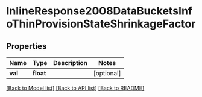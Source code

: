 # InlineResponse2008DataBucketsInfoThinProvisionStateShrinkageFactor

## Properties
Name | Type | Description | Notes
------------ | ------------- | ------------- | -------------
**val** | **float** |  | [optional] 

[[Back to Model list]](../README.md#documentation-for-models) [[Back to API list]](../README.md#documentation-for-api-endpoints) [[Back to README]](../README.md)

